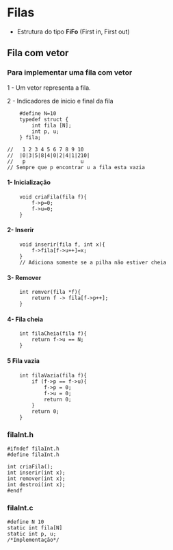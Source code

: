# Filas
- Estrutura do tipo **FiFo** (First in, First out)

## Fila com vetor
### Para implementar uma fila com vetor

1 - Um vetor representa a fila.

2 - Indicadores de ínicio e final da fila

        #define N=10
        typedef struct {
            int fila [N];
            int p, u;
        } fila;
        
    //   1 2 3 4 5 6 7 8 9 10
    //  |0|3|5|8|4|0|2|4|1|210|
    //   p                  u  
    // Sempre que p encontrar u a fila esta vazia

#### 1- Inicialização

        void criaFila(fila f){
            f->p=0;
            f->u=0;
        }

#### 2- Inserir

        void inserir(fila f, int x){
            f->fila[f->u++]=x;
        }
        // Adiciona somente se a pilha não estiver cheia

#### 3- Remover

        int remver(fila *f){
            return f -> fila[f->p++];
        }

#### 4- Fila cheia

        int filaCheia(fila f){
            return f->u == N;
        }

#### 5 Fila vazia

        int filaVazia(fila f){
            if (f->p == f->u){
                f->p = 0;
                f->u = 0;
                return 0;
            }
            return 0;
        }

### filaInt.h

    #ifndef filaInt.h
    #define filaInt.h

    int criaFila();
    int inserir(int x);
    int remover(int x);
    int destroi(int x);
    #endf

### filaInt.c

    #define N 10
    static int fila[N]
    static int p, u;
    /*Implementação*/
